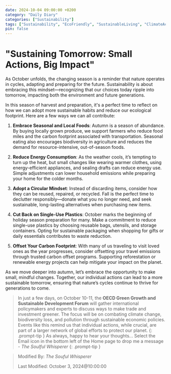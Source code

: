 ```yaml
---
date: 2024-10-04 09:00:00 +0200
category: "Daily Diary"
categories: ["Sustainability"]
tags: ["Sustainability", "EcoFriendly", "SustainableLiving", "ClimateAction", "GreenEconomy"]
pin: false
---
```


# "Sustaining Tomorrow: Small Actions, Big Impact" #

As October unfolds, the changing season is a reminder that nature operates in cycles, adapting and preparing for the future. Sustainability is about embracing this mindset—recognizing that our choices today ripple into tomorrow, impacting both the environment and future generations.

In this season of harvest and preparation, it's a perfect time to reflect on how we can adopt more sustainable habits and reduce our ecological footprint. Here are a few ways we can all contribute:

1. **Embrace Seasonal and Local Foods**: Autumn is a season of abundance. By buying locally grown produce, we support farmers who reduce food miles and the carbon footprint associated with transportation. Seasonal eating also encourages biodiversity in agriculture and reduces the demand for resource-intensive, out-of-season foods.

2. **Reduce Energy Consumption**: As the weather cools, it’s tempting to turn up the heat, but small changes like wearing warmer clothes, using energy-efficient appliances, and sealing drafts can reduce energy use. Simple adjustments can lower household emissions while preparing your home for the colder months.

3. **Adopt a Circular Mindset**: Instead of discarding items, consider how they can be reused, repaired, or recycled. Fall is the perfect time to declutter responsibly—donate what you no longer need, and seek sustainable, long-lasting alternatives when purchasing new items.

4. **Cut Back on Single-Use Plastics**: October marks the beginning of holiday season preparation for many. Make a commitment to reduce single-use plastics by choosing reusable bags, utensils, and storage containers. Opting for sustainable packaging when shopping for gifts or daily essentials contributes to waste reduction.

5. **Offset Your Carbon Footprint**: With many of us traveling to visit loved ones as the year progresses, consider offsetting your travel emissions through trusted carbon offset programs. Supporting reforestation or renewable energy projects can help mitigate your impact on the planet.

As we move deeper into autumn, let’s embrace the opportunity to make small, mindful changes. Together, our individual actions can lead to a more sustainable tomorrow, ensuring that nature’s cycles continue to thrive for generations to come.

>In just a few days, on October 10-11, the **OECD Green Growth and Sustainable Development Forum** will gather international policymakers and experts to discuss ways to make trade and investment greener. The focus will be on combating climate change, biodiversity loss, and pollution through sustainable economic policies. Events like this remind us that individual actions, while crucial, are part of a larger network of global efforts to protect our planet.
{: .prompt-tip }
> As always, happy to hear your thoughts... Select the Email icon in the bottom left of the Home page to drop me a message - _The Soulful Whisperer_
{: .prompt-tip }

>
> Modified By: _The Souful Whisperer_ 
> 
> Last Modified: October 3, 2024@10:00:00
